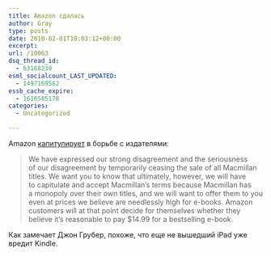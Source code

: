 ```yaml
---
title: Amazon сдалась
author: Gray
type: posts
date: 2010-02-01T10:03:12+00:00
excerpt:
url: /10063
dsq_thread_id:
  - 63168239
esml_socialcount_LAST_UPDATED:
  - 1497169562
essb_cache_expire:
  - 1616585178
categories:
  - Uncategorized

---
```








Amazon [капитулирует][1] в&nbsp;борьбе с&nbsp;издателями:

> We&nbsp;have expressed our strong disagreement and the seriousness of&nbsp;our disagreement by&nbsp;temporarily ceasing the sale of&nbsp;all Macmillan titles. We&nbsp;want you to&nbsp;know that ultimately, however, we&nbsp;will have to&nbsp;capitulate and accept Macmillan’s&nbsp;terms because Macmillan has a&nbsp;monopoly over their own titles, and we&nbsp;will want to&nbsp;offer them to&nbsp;you even at&nbsp;prices we&nbsp;believe are needlessly high for <nobr>e-books</nobr>. Amazon customers will at&nbsp;that point decide for themselves whether they believe it’s&nbsp;reasonable to&nbsp;pay $14.99 for a&nbsp;bestselling <nobr>e-book</nobr>.

Как замечает Джон Грубер, похоже, что еще не&nbsp;вышедший iPad уже вредит Kindle.

 [1]: http://www.amazon.com/tag/kindle/forum/ref=cm_cd_tfp_ef_tft_tp?_encoding=UTF8&cdForum=Fx1D7SY3BVSESG&cdThread=Tx2MEGQWTNGIMHV&displayType=tagsDetail